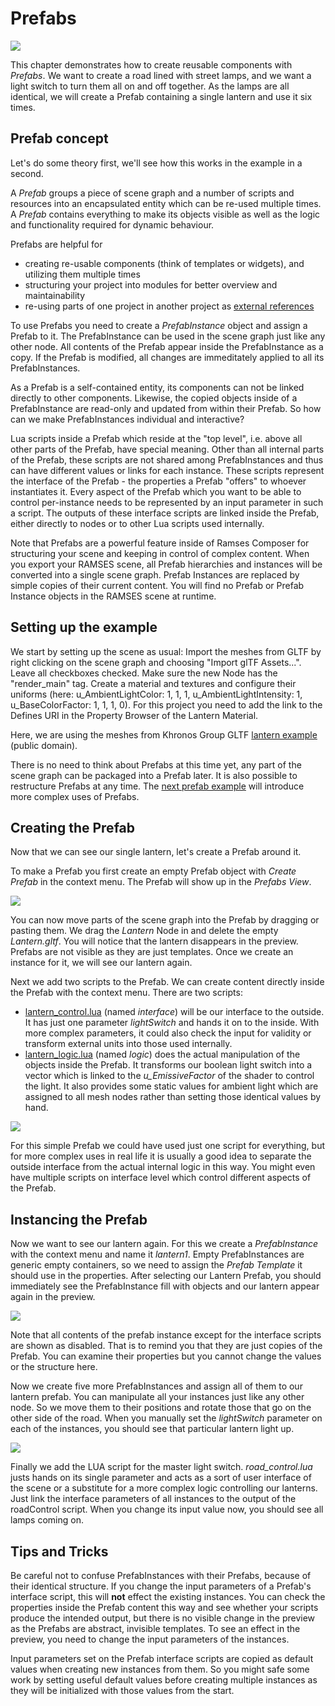 <!--
SPDX-License-Identifier: MPL-2.0

This file is part of Ramses Composer
(see https://github.com/bmwcarit/ramses-composer-docs).

This Source Code Form is subject to the terms of the Mozilla Public License, v. 2.0.
If a copy of the MPL was not distributed with this file, You can obtain one at http://mozilla.org/MPL/2.0/.
-->
# Prefabs

![](docs/title.png)

This chapter demonstrates how to create reusable components with _Prefabs_. We want to create a road lined
with street lamps, and we want a light switch to turn them all on and off together. As the lamps are all
identical, we will create a Prefab containing a single lantern and use it six times.

## Prefab concept

Let's do some theory first, we'll see how this works in the example in a second.

A _Prefab_ groups a piece of scene graph and a number of scripts and resources into an encapsulated
entity which can be re-used multiple times. A _Prefab_ contains everything to make its objects visible
as well as the logic and functionality required for dynamic behaviour.

Prefabs are helpful for

* creating re-usable components (think of templates or widgets), and utilizing them multiple times
* structuring your project into modules for better overview and maintainability
* re-using parts of one project in another project as [external references](../../advanced/external_references/README.md)

To use Prefabs you need to create a _PrefabInstance_ object and assign a Prefab to it. The PrefabInstance
can be used in the scene graph just like any other node. All contents of the Prefab appear inside the
PrefabInstance as a copy. If the Prefab is modified, all changes are immeditately applied to all its
PrefabInstances.

As a Prefab is a self-contained entity, its components can not be linked directly to other components.
Likewise, the copied objects inside of a PrefabInstance are read-only and updated from within their Prefab.
So how can we make PrefabInstances individual and interactive?

Lua scripts inside a Prefab which reside at the "top level", i.e. above all other parts of the Prefab, have
special meaning. Other than all internal parts of the Prefab, these scripts are not shared among PrefabInstances
and thus can have different values or links for each instance. These scripts represent the interface of the
Prefab - the properties a Prefab "offers" to whoever instantiates it. Every aspect of the Prefab which you
want to be able to control per-instance needs to be represented by an input parameter in such a script.
The outputs of these interface scripts are linked inside the Prefab, either directly to nodes or to other
Lua scripts used internally.

Note that Prefabs are a powerful feature inside of Ramses Composer for structuring your scene and keeping
in control of complex content. When you export your RAMSES scene, all Prefab hierarchies and instances will
be converted into a single scene graph. Prefab Instances are replaced by simple copies of their current
content. You will find no Prefab or Prefab Instance objects in the RAMSES scene at runtime.

## Setting up the example

We start by setting up the scene as usual: Import the meshes from GLTF by right clicking on the scene graph and 
choosing "Import glTF Assets...". Leave all checkboxes checked. Make sure the new Node has the "render_main" tag. 
Create a material and textures and configure their uniforms (here: u_AmbientLightColor: 1, 1, 1, u_AmbientLightIntensity: 1,
u_BaseColorFactor: 1, 1, 1, 0). For this project you need to add the link to the Defines URI in the Property Browser of 
the Lantern Material.

Here, we are using the meshes from Khronos Group GLTF [lantern example](https://github.com/KhronosGroup/glTF-Sample-Models/tree/master/2.0/Lantern/glTF) (public domain).

There is no need to think about Prefabs at this time yet, any part of the scene graph can be packaged
into a Prefab later. It is also possible to restructure Prefabs at any time.
The [next prefab example](../../advanced/nested_prefabs/README.md) will introduce more complex uses of Prefabs. 

## Creating the Prefab

Now that we can see our single lantern, let's create a Prefab around it.

To make a Prefab you first create an empty Prefab object with _Create Prefab_ in the context menu.
The Prefab will show up in the _Prefabs View_.

![](docs/empty_prefab.png)

You can now move parts of the scene graph into the Prefab by dragging or pasting them. We drag the
_Lantern_ Node in and delete the empty _Lantern.gltf_. You will notice that the lantern disappears
in the preview. Prefabs are not visible as they are just templates. Once we create an instance for
it, we will see our lantern again.

Next we add two scripts to the Prefab. We can create content directly inside the Prefab with the
context menu. There are two scripts:

* [lantern_control.lua](lua/lantern_control.lua) (named _interface_) will be our interface to the outside.
  It has just one parameter _lightSwitch_ and hands it on to the inside. With more complex parameters,
  it could also check the input for validity or transform external units into those used internally.
* [lantern_logic.lua](lua/lantern_logic.lua) (named _logic_) does the actual manipulation of the objects
inside the Prefab. It transforms our boolean light switch into a vector which is linked to the *u_EmissiveFactor*
of the shader to control the light. It also provides some static values for ambient light which are assigned to
all mesh nodes rather than setting those identical values by hand.

![](docs/prefab.png)

For this simple Prefab we could have used just one script for everything, but for more complex uses in real
life it is usually a good idea to separate the outside interface from the actual internal logic in this way.
You might even have multiple scripts on interface level which control different aspects of the Prefab.

## Instancing the Prefab

Now we want to see our lantern again. For this we create a _PrefabInstance_ with the context menu and name it
_lantern1_. Empty PrefabInstances are generic empty containers, so we need to assign the _Prefab Template_
it should use in the properties. After selecting our Lantern Prefab, you should immediately see the PrefabInstance
fill with objects and our lantern appear again in the preview.

![](docs/prefab_instance.png)

Note that all contents of the prefab instance except for the interface scripts are shown as disabled. That is
to remind you that they are just copies of the Prefab. You can examine their properties but you cannot change
the values or the structure here.

Now we create five more PrefabInstances and assign all of them to our lantern prefab. You can manipulate all
your instances just like any other node. So we move them to their positions and rotate those that go on the
other side of the road. When you manually set the _lightSwitch_ parameter on each of the instances, you should
see that particular lantern light up.

![](docs/result.png)

Finally we add the LUA script for the master light switch. *road_control.lua* justs hands on its single parameter
and acts as a sort of user interface of the scene or a substitute for a more complex logic controlling our
lanterns. Just link the interface parameters of all instances to the output of the roadControl script. When
you change its input value now, you should see all lamps coming on.

## Tips and Tricks

Be careful not to confuse PrefabInstances with their Prefabs, because of their identical structure. If you change
the input parameters of a Prefab's interface script, this will **not** effect the existing instances. You can
check the properties inside the Prefab content this way and see whether your scripts produce the intended output,
but there is no visible change in the preview as the Prefabs are abstract, invisible templates. To see an effect
in the preview, you need to change the input parameters of the instances.

Input parameters set on the Prefab interface scripts are copied as default values when creating new instances from
them. So you might safe some work by setting useful default values before creating multiple instances as they will
be initialized with those values from the start.

